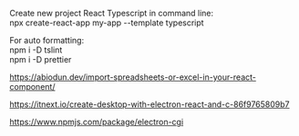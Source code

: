 Create new project React Typescript in command line:  
npx create-react-app my-app --template typescript

For auto formatting:  
npm i -D tslint  
npm i -D prettier

https://abiodun.dev/import-spreadsheets-or-excel-in-your-react-component/ 

https://itnext.io/create-desktop-with-electron-react-and-c-86f9765809b7

https://www.npmjs.com/package/electron-cgi
